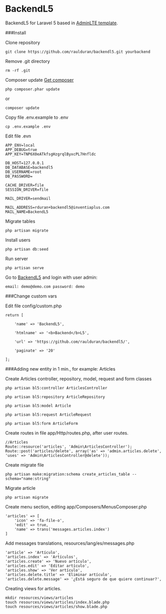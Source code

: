 # BackendL5

BackendL5 for Laravel 5 based in [AdminLTE template](http://almsaeedstudio.com/AdminLTE/).

###Install

Clone repository

```
git clone https://github.com/raulduran/backendl5.git yourbackend
```

Remove .git directory

```
rm -rf .git
```

Composer update [Get composer](https://getcomposer.org/download/)

```
php composer.phar update
```
or

```
composer update
```

Copy file .env.example to .env

```
cp .env.example .env
```

Edit file .evn

```
APP_ENV=local
APP_DEBUG=true
APP_KEY=TNP6X0eATkfsgHzgrqlByxcPL7Hnfldc

DB_HOST=127.0.0.1
DB_DATABASE=backendl5
DB_USERNAME=root
DB_PASSWORD=

CACHE_DRIVER=file
SESSION_DRIVER=file

MAIL_DRIVER=sendmail

MAIL_ADDRESS=rduran+backendl5@inventiaplus.com
MAIL_NAME=BackendL5
```

Migrate tables

```
php artisan migrate
```

Install users

```
php artisan db:seed
```

Run server

```
php artisan serve
```

Go to [BackendL5](http://localhost:8000/) and login with user admin:

```
email: demo@demo.com password: demo
```

###Change custom vars


Edit file config/custom.php


```
return [
	
	'name' => 'BackendL5',

	'htmlname' => '<b>Backend</b>L5',

	'url' => 'https://github.com/raulduran/backendl5/',

	'paginate' => '20'

];
```

###Adding new entity in 1 min., for example: Articles

Create Articles controller, repository, model, request and form classes

```
php artisan bl5:controller ArticlesController

php artisan bl5:repository ArticleRepository

php artisan bl5:model Article

php artisan bl5:request ArticleRequest

php artisan bl5:form ArticleForm

```

Create routes in file app/Http/routes.php, after user routes.

```
//Articles
Route::resource('articles', 'Admin\ArticlesController');
Route::post('articles/delete', array('as' => 'admin.articles.delete', 'uses' => 'Admin\ArticlesController@delete'));
```

Create migrate file

```
php artisan make:migration:schema create_articles_table --schema="name:string"
```

Migrate article

```
php artisan migrate
```

Create menu section, editing app/Composers/MenusComposer.php

```
'articles' => [
	'icon' => 'fa-file-o',
	'edit' => true,
	'name' => trans('messages.articles.index')
]
```

Add messages translations, resources/lang/es/messages.php 

```
'article' => 'Artículo',
'articles.index' => 'Artículos',
'articles.create' => 'Nuevo artículo',
'articles.edit' => 'Editar artículo',
'articles.show' => 'Ver artículo',
'articles.delete.title' => 'Eliminar artículo',
'articles.delete.message' => '¿Está seguro de que quiere continuar?',
```

Creating views for articles.

```
mkdir resources/views/articles
touch resources/views/articles/index.blade.php
touch resources/views/articles/show.blade.php
```








